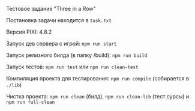 Тестовое задание "Three in a Row"

Постановка задачи находится в `task.txt`

Версия PIXI: 4.8.2

Запуск дев сервера с игрой: `npm run start`

Запуск релизного билда (в папку /build): `npm run build`

Запуск тестов: `npm run test` или `npm run clean-test`

Компиляция проекта для тестирования: `npm run compile` (собирается в `./lib`)

Чистка проекта: `npm run clean` (билд), `npm run clean-lib` (тест сурсы) и `npm run full-clean`